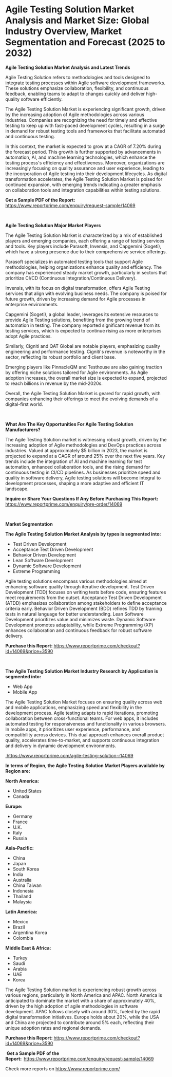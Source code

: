 <p><h1>Agile Testing Solution Market Analysis and Market Size: Global Industry Overview, Market Segmentation and Forecast (2025 to 2032)</h1></p><p><strong>Agile Testing Solution Market Analysis and Latest Trends</strong></p>
<p><p>Agile Testing Solution refers to methodologies and tools designed to integrate testing processes within Agile software development frameworks. These solutions emphasize collaboration, flexibility, and continuous feedback, enabling teams to adapt to changes quickly and deliver high-quality software efficiently. </p><p>The Agile Testing Solution Market is experiencing significant growth, driven by the increasing adoption of Agile methodologies across various industries. Companies are recognizing the need for timely and effective testing to keep up with fast-paced development cycles, resulting in a surge in demand for robust testing tools and frameworks that facilitate automated and continuous testing.</p><p>In this context, the market is expected to grow at a CAGR of 7.20% during the forecast period. This growth is further supported by advancements in automation, AI, and machine learning technologies, which enhance the testing process's efficiency and effectiveness. Moreover, organizations are increasingly focusing on quality assurance and user experience, leading to the incorporation of Agile testing into their development lifecycles. As digital transformation accelerates, the Agile Testing Solution Market is poised for continued expansion, with emerging trends indicating a greater emphasis on collaboration tools and integration capabilities within testing solutions.</p></p>
<p><strong>Get a Sample PDF of the Report:&nbsp;</strong> <a href="https://www.reportprime.com/enquiry/request-sample/14069?utm_campaign=2957&utm_medium=2&utm_source=Github&utm_content=ia&utm_term=20032025&utm_id=agile-testing-solution">https://www.reportprime.com/enquiry/request-sample/14069</a></p>
<p>&nbsp;</p>
<p><strong>Agile Testing Solution Major Market Players</strong></p>
<p><p>The Agile Testing Solution Market is characterized by a mix of established players and emerging companies, each offering a range of testing services and tools. Key players include Parasoft, Invensis, and Capgemini (Sogeti), which have a strong presence due to their comprehensive service offerings. </p><p>Parasoft specializes in automated testing tools that support Agile methodologies, helping organizations enhance quality and efficiency. The company has experienced steady market growth, particularly in sectors that prioritize CI/CD (Continuous Integration/Continuous Delivery).</p><p>Invensis, with its focus on digital transformation, offers Agile Testing services that align with evolving business needs. The company is poised for future growth, driven by increasing demand for Agile processes in enterprise environments.</p><p>Capgemini (Sogeti), a global leader, leverages its extensive resources to provide Agile Testing solutions, benefiting from the growing trend of automation in testing. The company reported significant revenue from its testing services, which is expected to continue rising as more enterprises adopt Agile practices. </p><p>Similarly, Cigniti and QAT Global are notable players, emphasizing quality engineering and performance testing. Cigniti's revenue is noteworthy in the sector, reflecting its robust portfolio and client base. </p><p>Emerging players like PinnacleQM and Testhouse are also gaining traction by offering niche solutions tailored for Agile environments. As Agile adoption increases, the overall market size is expected to expand, projected to reach billions in revenue by the mid-2020s.</p><p>Overall, the Agile Testing Solution Market is geared for rapid growth, with companies enhancing their offerings to meet the evolving demands of a digital-first world.</p></p>
<p>&nbsp;</p>
<p><strong>What Are The Key Opportunities For Agile Testing Solution Manufacturers?</strong></p>
<p><p>The Agile Testing Solution market is witnessing robust growth, driven by the increasing adoption of Agile methodologies and DevOps practices across industries. Valued at approximately $5 billion in 2023, the market is projected to expand at a CAGR of around 25% over the next five years. Key trends include the integration of AI and machine learning for test automation, enhanced collaboration tools, and the rising demand for continuous testing in CI/CD pipelines. As businesses prioritize speed and quality in software delivery, Agile testing solutions will become integral to development processes, shaping a more adaptive and efficient IT landscape.</p></p>
<p><strong>Inquire or Share Your Questions If Any Before Purchasing This Report:</strong> <a href="https://www.reportprime.com/enquiry/pre-order/14069?utm_campaign=2957&utm_medium=2&utm_source=Github&utm_content=ia&utm_term=20032025&utm_id=agile-testing-solution">https://www.reportprime.com/enquiry/pre-order/14069</a></p>
<p>&nbsp;</p>
<p><strong>Market Segmentation</strong></p>
<p><strong>The Agile Testing Solution Market Analysis by types is segmented into:</strong></p>
<p><ul><li>Test Driven Development</li><li>Acceptance Test Driven Development</li><li>Behavior Driven Development</li><li>Lean Software Development</li><li>Dynamic Software Development</li><li>Extreme Programming</li></ul></p>
<p><p>Agile testing solutions encompass various methodologies aimed at enhancing software quality through iterative development. Test Driven Development (TDD) focuses on writing tests before code, ensuring features meet requirements from the outset. Acceptance Test Driven Development (ATDD) emphasizes collaboration among stakeholders to define acceptance criteria early. Behavior Driven Development (BDD) refines TDD by framing tests in natural language for better understanding. Lean Software Development prioritizes value and minimizes waste. Dynamic Software Development promotes adaptability, while Extreme Programming (XP) enhances collaboration and continuous feedback for robust software delivery.</p></p>
<p><strong>Purchase this Report:&nbsp;</strong><a href="https://www.reportprime.com/checkout?id=14069&price=3590&utm_campaign=2957&utm_medium=2&utm_source=Github&utm_content=ia&utm_term=20032025&utm_id=agile-testing-solution">https://www.reportprime.com/checkout?id=14069&price=3590</a></p>
<p>&nbsp;</p>
<p><strong>The Agile Testing Solution Market Industry Research by Application is segmented into:</strong></p>
<p><ul><li>Web App</li><li>Mobile App</li></ul></p>
<p><p>The Agile Testing Solution Market focuses on ensuring quality across web and mobile applications, emphasizing speed and flexibility in the development process. Agile testing adapts to rapid iterations, promoting collaboration between cross-functional teams. For web apps, it includes automated testing for responsiveness and functionality in various browsers. In mobile apps, it prioritizes user experience, performance, and compatibility across devices. This dual approach enhances overall product quality, accelerates time-to-market, and supports continuous integration and delivery in dynamic development environments.</p></p>
<p><a href="https://www.reportprime.com/agile-testing-solution-r14069?utm_campaign=2957&utm_medium=2&utm_source=Github&utm_content=ia&utm_term=20032025&utm_id=agile-testing-solution">&nbsp;https://www.reportprime.com/agile-testing-solution-r14069</a></p>
<p><strong>In terms of Region, the Agile Testing Solution Market Players available by Region are:</strong></p>
<p>
    <p> <strong> North America: </strong>
        <ul>
            <li>United States</li>
            <li>Canada</li>
        </ul>
        </p> 
    <p> <strong> Europe: </strong>
        <ul>
            <li>Germany</li>
            <li>France</li>
            <li>U.K.</li>
            <li>Italy</li>
            <li>Russia</li>
        </ul>
        </p> 
    <p> <strong> Asia-Pacific: </strong>
        <ul>
            <li>China</li>
            <li>Japan</li>
            <li>South Korea</li>
            <li>India</li>
            <li>Australia</li>
            <li>China Taiwan</li>
            <li>Indonesia</li>
            <li>Thailand</li>
            <li>Malaysia</li>
        </ul>
        </p> 
    <p> <strong> Latin America: </strong>
        <ul>
            <li>Mexico</li>
            <li>Brazil</li>
            <li>Argentina Korea</li>
            <li>Colombia</li>
        </ul>
        </p> 
    <p> <strong> Middle East & Africa: </strong>
        <ul>
            <li>Turkey</li>
            <li>Saudi</li>
            <li>Arabia</li>
            <li>UAE</li>
            <li>Korea</li>
        </ul>
    </p>
    </p>
<p><p>The Agile Testing Solution market is experiencing robust growth across various regions, particularly in North America and APAC. North America is anticipated to dominate the market with a share of approximately 40%, driven by the high adoption of agile methodologies in software development. APAC follows closely with around 30%, fueled by the rapid digital transformation initiatives. Europe holds about 20%, while the USA and China are projected to contribute around 5% each, reflecting their unique adoption rates and regional demands.</p></p>
<p><strong>Purchase this Report: </strong><a href="https://www.reportprime.com/checkout?id=14069&price=3590&utm_campaign=2957&utm_medium=2&utm_source=Github&utm_content=ia&utm_term=20032025&utm_id=agile-testing-solution">https://www.reportprime.com/checkout?id=14069&price=3590</a></p>
<p>&nbsp;<strong>Get a Sample PDF of the Report:&nbsp;&nbsp;</strong><a href="https://www.reportprime.com/enquiry/request-sample/14069?utm_campaign=2957&utm_medium=2&utm_source=Github&utm_content=ia&utm_term=20032025&utm_id=agile-testing-solution">https://www.reportprime.com/enquiry/request-sample/14069</a></p>
<p><strong></strong></p>
<p>Check more reports on <a href="https://www.reportprime.com/?utm_campaign=2957&utm_medium=2&utm_source=Github&utm_content=ia&utm_term=20032025&utm_id=agile-testing-solution">https://www.reportprime.com/</a></p>